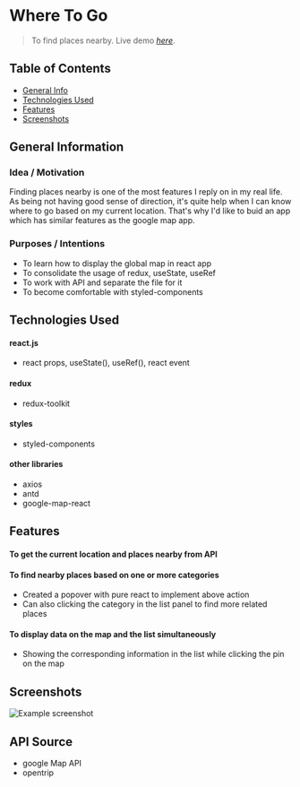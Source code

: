 # Where To Go
> To find places nearby.
> Live demo [_here_](https://mystifying-bell-0b2b31.netlify.app).

## Table of Contents
* [General Info](#general-information)
* [Technologies Used](#technologies-used)
* [Features](#features)
* [Screenshots](#screenshots)


## General Information

### Idea / Motivation
Finding places nearby is one of the most features I reply on in my real life.
As being not having good sense of direction, it's quite help when I can know where to go based on my current location.
That's why I'd like to buid an app which has similar features as the google map app.

### Purposes / Intentions
- To learn how to display the global map in react app
- To consolidate the usage of redux, useState, useRef
- To work with API and separate the file for it
- To become comfortable with styled-components

	
## Technologies Used

#### react.js
- react props, useState(), useRef(), react event

#### redux
- redux-toolkit

#### styles
- styled-components

#### other libraries
- axios
- antd
- google-map-react


## Features
#### To get the current location and places nearby from API
#### To find nearby places based on one or more categories
- Created a popover with pure react to implement above action
- Can also clicking the category in the list panel to find more related places
#### To display data on the map and the list simultaneously
- Showing the corresponding information in the list while clicking the pin on the map

<!-- 
#### others
- To display progress icon while fetching data
-->
## Screenshots
![Example screenshot](./img/screenshot.png)

## API Source
- google Map API
- opentrip


